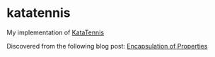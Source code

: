 katatennis
==========

My implementation of [KataTennis](http://codingdojo.org/cgi-bin/wiki.pl?KataTennis "Kata Tennis")

Discovered from the following blog post: [Encapsulation of Properties](http://blog.ploeh.dk/2012/11/27/EncapsulationOfProperties.aspx)


